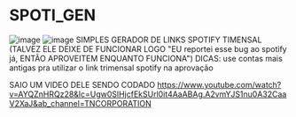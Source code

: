 # SPOTI_GEN

![image](https://cdn.discordapp.com/attachments/1185311226767626330/1235484816762474507/image.png?ex=66387ee6&is=66372d66&hm=a44fbeaa61f9ba8917ddf68bb4d2edc31c97378c236a4f5ce967c1e10904140d&)
![image](https://media.discordapp.net/attachments/1185311245012848802/1235615358291939420/image.png?ex=66384fba&is=6636fe3a&hm=d5045fc6ad804e7ddea4eda9c81521bb6e8cdfcc438c571d4c93321cff9f6fd3&=&format=webp&quality=lossless&width=1069&height=489)
SIMPLES GERADOR DE LINKS SPOTIFY TIMENSAL (TALVEZ ELE DEIXE DE FUNCIONAR LOGO "EU reportei esse bug ao spotify já, ENTÃO APROVEITEM ENQUANTO FUNCIONA")
DICAS: use contas mais antigas pra utilizar o link trimensal spotify na aprovação

SAIO UM VIDEO DELE SENDO CODADO
https://www.youtube.com/watch?v=AYQZnHRQz28&lc=Ugw0SlHjcfEkSUrl0it4AaABAg.A2vmYJS1nu0A32CaaV2XaJ&ab_channel=TNCORPORATION
